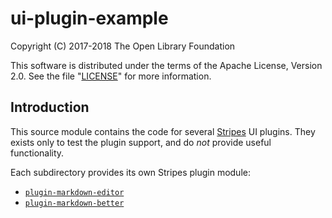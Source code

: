 # ui-plugin-example

Copyright (C) 2017-2018 The Open Library Foundation

This software is distributed under the terms of the Apache License,
Version 2.0. See the file "[LICENSE](LICENSE)" for more information.

## Introduction

This source module contains the code for several [Stripes](https://github.com/folio-org/stripes-core/) UI plugins. They exists only to test the plugin support, and do _not_ provide useful functionality.

Each subdirectory provides its own Stripes plugin module:
* [`plugin-markdown-editor`](plugin-markdown-editor)
* [`plugin-markdown-better`](plugin-markdown-better)

